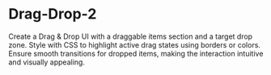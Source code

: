 # Drag-Drop-2
Create a Drag &amp; Drop UI with a draggable items section and a target drop zone. Style with CSS to highlight active drag states using borders or colors. Ensure smooth transitions for dropped items, making the interaction intuitive and visually appealing.

